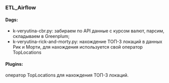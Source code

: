 ### ETL_Airflow
#### Dags: 
- k-veryutina-cbr.py: забираем по API данные с курсом валют, парсим, складываем в Greenplum;
- k-veryutina-rick-and-morty.py: нахождение ТОП-3 локаций в данных Рик и Морти, для нахождения используется свой оператор TopLocations

#### Plugins:
оператор TopLocations для нахождения ТОП-3 локаций.
